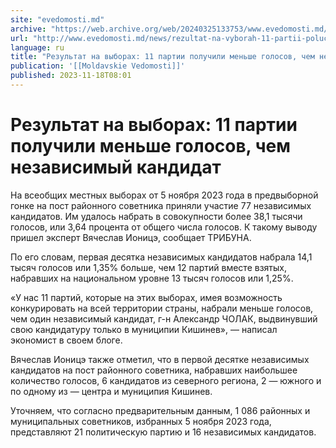 ```yaml
---
site: "evedomosti.md"
archive: "https://web.archive.org/web/20240325133753/www.evedomosti.md/news/rezultat-na-vyborah-11-partii-poluchili-menshe-golosov-chem"
url: "http://www.evedomosti.md/news/rezultat-na-vyborah-11-partii-poluchili-menshe-golosov-chem"
language: ru
title: "Результат на выборах: 11 партии получили меньше голосов, чем независимый кандидат"
publication: '[[Moldavskie Vedomosti]]'
published: 2023-11-18T08:01
---
```


# Результат на выборах: 11 партии получили меньше голосов, чем независимый кандидат

На всеобщих местных выборах от 5 ноября 2023 года в предвыборной гонке на пост районного советника приняли участие 77 независимых кандидатов. Им удалось набрать в совокупности более 38,1 тысячи голосов, или 3,64 процента от общего числа голосов. К такому выводу пришел эксперт Вячеслав Ионицэ, сообщает ТРИБУНА.

По его словам, первая десятка независимых кандидатов набрала 14,1 тысяч голосов или 1,35% больше, чем 12 партий вместе взятых, набравших на национальном уровне 13 тысяч голосов или 1,25%.

«У нас 11 партий, которые на этих выборах, имея возможность конкурировать на всей территории страны, набрали меньше голосов, чем один независимый кандидат, г-н Александр ЧОЛАК, выдвинувший свою кандидатуру только в муниципии Кишинев», — написал экономист в своем блоге.

Вячеслав Ионицэ также отметил, что в первой десятке независимых кандидатов на пост районного советника, набравших наибольшее количество голосов, 6 кандидатов из северного региона, 2 — южного и по одному из — центра и муниципия Кишинев.

Уточняем, что согласно предварительным данным, 1 086 районных и муниципальных советников, избранных 5 ноября 2023 года, представляют 21 политическую партию и 16 независимых кандидатов.